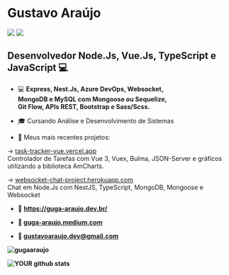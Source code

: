 # Gustavo Araújo
[<img src="https://img.shields.io/badge/linkedin-%230077B5.svg?&style=for-the-badge&logo=linkedin&logoColor=white" />](https://www.linkedin.com/in/GugaAraujo/) [<img src = "https://img.shields.io/badge/instagram-%23E4405F.svg?&style=for-the-badge&logo=instagram&logoColor=white">](https://www.instagram.com/Guga.raujo/) 

##  Desenvolvedor Node.Js, Vue.Js, TypeScript e JavaScript :computer:

- :computer:   <b>Express, Nest.Js, Azure DevOps, Websocket,<br>
MongoDB e MySQL com Mongoose ou Sequelize,<br>
Git Flow, APIs REST, Bootstrap e Sass/Scss.</b>

- :mortar_board: Cursando Análise e Desenvolvimento de Sistemas

- :pushpin:   Meus mais recentes projetos:

-> <a href="https://task-tracker-vue.vercel.app" target="_blank" rel="noopener">task-tracker-vue.vercel.app</a> <br>
   Controlador de Tarefas com Vue 3, Vuex, Bulma, JSON-Server e gráficos utilizando a biblioteca AmCharts. 
 
-> <a href="https://websocket-chat-project.herokuapp.com/" target="_blank" rel="noopener">websocket-chat-project.herokuapp.com</a> <br>
   Chat em Node.Js com NestJS, TypeScript, MongoDB, Mongoose e Websocket

- :triangular_flag_on_post: <a href="https://www.guga-araujo.dev.br/" target="_blank"><b> https://guga-araujo.dev.br/<b></a>
   
- :book: <a href="https://guga-araujo.medium.com/" target="_blank" rel="noopener">guga-araujo.medium.com</a>
   
- :email:   gustavoaraujo.dev@gmail.com


 <p><img src="https://github-readme-stats.vercel.app/api/top-langs?username=gugaaraujo&show_icons=true&locale=en&layout=compact" alt="gugaaraujo" /></p>

![YOUR github stats](https://github-readme-stats.vercel.app/api?username=GugaAraujo)






